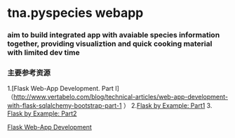 # tna.pyspecies webapp

### aim to build integrated app with avaiable species information together, providing visualiztion and quick cooking material with limited dev time





### 主要参考资源
1.[Flask Web-App Development. Part I]（http://www.vertabelo.com/blog/technical-articles/web-app-development-with-flask-sqlalchemy-bootstrap-part-1 ）
2.[Flask by Example: Part1](https://realpython.com/flask-by-example-part-1-project-setup/)
3. [Flask by Example: Part2](https://realpython.com/flask-by-example-part-2-postgres-sqlalchemy-and-alembic/)

[Flask Web-App Development](http://www.vertabelo.com/blog/technical-articles/web-app-development-with-flask-sqlalchemy-bootstrap-part-2)
